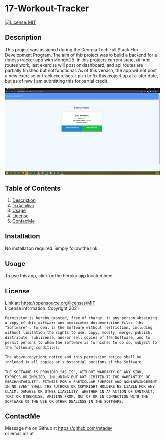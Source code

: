 
  # 17-Workout-Tracker

  [![License: MIT](https://img.shields.io/badge/License-MIT-yellow.svg)](https://opensource.org/licenses/MIT)

    


  <!-- Titled description for grading clarity. Will remove after grading -->
  ## Description
  This project was assigned during the Georgia Tech Full Stack Flex Development Program. The aim of this project was to build a backend for a fitness tracker app with MongoDB. In this projects current state, all html routes work, last exercise will post on dashboard, and api routes are partially finished but not functional. As of this version, the app will not post a new exercise or track exercises. I plan to fix this project up at a later date, but as of now I am submitting this for partial credit. 
  <br>

  ![ReadMeGen Picture](./public/assets/17-wtdemo.png)

  
  ## Table of Contents
  1. [Description](#description)
  2. [Installation](#installation)
  3. [Usage](#usage)
  4. [License](#license)
  5. [ContactMe](#contactme)
  


  ## Installation
  No installation required. Simply follow the link.
  <br>



  ## Usage
  To use this app, click on the heroku app located here: 
  <br>

  ## License
  Link at: https://opensource.org/licenses/MIT
  <br>
  License information: Copyright 2021 

    Permission is hereby granted, free of charge, to any person obtaining a copy of this software and associated documentation files (the "Software"), to deal in the Software without restriction, including without limitation the rights to use, copy, modify, merge, publish, distribute, sublicense, and/or sell copies of the Software, and to permit persons to whom the Software is furnished to do so, subject to the following conditions:
    
    The above copyright notice and this permission notice shall be included in all copies or substantial portions of the Software.
    
    THE SOFTWARE IS PROVIDED "AS IS", WITHOUT WARRANTY OF ANY KIND, EXPRESS OR IMPLIED, INCLUDING BUT NOT LIMITED TO THE WARRANTIES OF MERCHANTABILITY, FITNESS FOR A PARTICULAR PURPOSE AND NONINFRINGEMENT. IN NO EVENT SHALL THE AUTHORS OR COPYRIGHT HOLDERS BE LIABLE FOR ANY CLAIM, DAMAGES OR OTHER LIABILITY, WHETHER IN AN ACTION OF CONTRACT, TORT OR OTHERWISE, ARISING FROM, OUT OF OR IN CONNECTION WITH THE SOFTWARE OR THE USE OR OTHER DEALINGS IN THE SOFTWARE.
    


  ## ContactMe
  Message me on Github at https://github.com/rstadev
  <br>
  or email me at
  <br>
   

